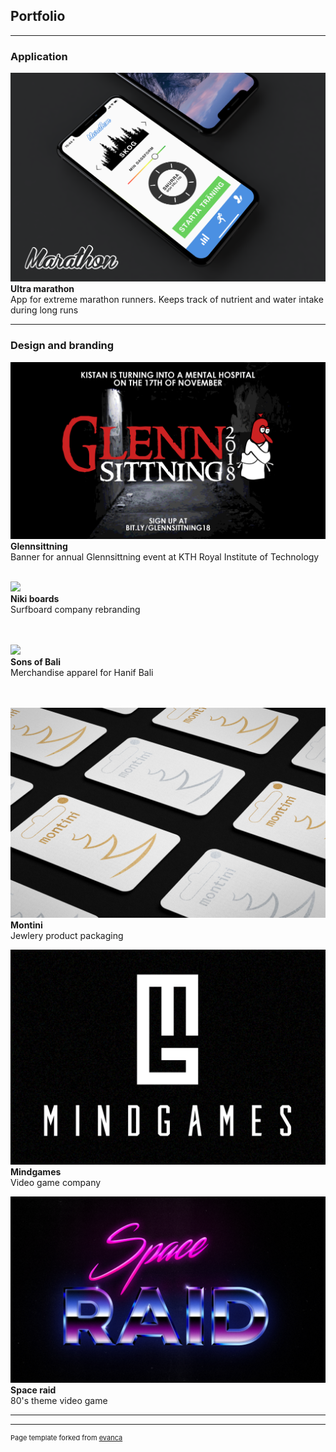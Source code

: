 ## Portfolio

---

### Application 
<img src="images/iPhoneMarathonWLogo.png?raw=true"/>
<b>Ultra marathon</b><br>
App for extreme marathon runners. Keeps track of nutrient and water intake during long runs<br>


---

### Design and branding

<img src="images/GlennsittningGIF.gif?raw=true"/><br>
<b>Glennsittning</b><br>
Banner for annual Glennsittning event at KTH Royal Institute of Technology<br><br>

<img src="images/NikiOcean2.png?raw=true"/><br>
<b>Niki boards</b><br>
Surfboard company rebranding<br><br><br>

<img src="images/SoBbanner.png?raw=true"/><br>
<b>Sons of Bali</b><br>
Merchandise apparel for Hanif Bali<br><br><br>

<img src="images/montiniCards.jpg?raw=true"/><br>
<b>Montini</b><br>
Jewlery product packaging

<img src="images/Mindgames.PNG?raw=true"/><br>
<b>Mindgames</b><br>
Video game company

<img src="images/Spaceraid.PNG?raw=true"/><br>
<b>Space raid</b><br>
80's theme video game

---




---
<p style="font-size:11px">Page template forked from <a href="https://github.com/evanca/quick-portfolio">evanca</a></p>
<!-- Remove above link if you don't want to attibute -->
